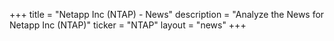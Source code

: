 +++
title = "Netapp Inc (NTAP) - News"
description = "Analyze the News for Netapp Inc (NTAP)"
ticker = "NTAP"
layout = "news"
+++

